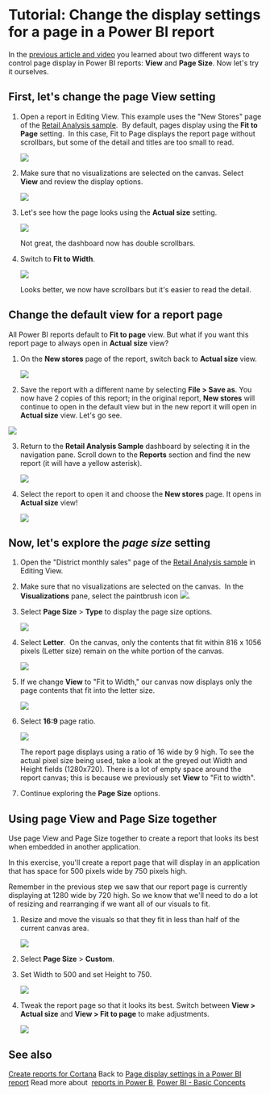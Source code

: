 ﻿<properties
   pageTitle="Tutorial: Change the display settings for a page in a Power BI report"
   description="Tutorial: Change the display settings for a page in a Power BI report"
   services="powerbi"
   documentationCenter=""
   authors="mihart"
   manager="mblythe"
   backup=""
   editor=""
   tags=""
   qualityFocus="modifying"
   qualityDate=""/>

<tags
   ms.service="powerbi"
   ms.devlang="NA"
   ms.topic="article"
   ms.tgt_pltfrm="NA"
   ms.workload="powerbi"
   ms.date="08/15/2016"
   ms.author="mihart"/>

# Tutorial: Change the display settings for a page in a Power BI report

In the [previous article and video](powerbi-service-change-report-display-settings.md) you learned about two different ways to control page display in Power BI reports: **View** and **Page Size**. Now let's try it ourselves.

## First, let's change the page View setting

1.  Open a report in Editing View. This example uses the "New Stores" page of the [Retail Analysis sample](powerbi-sample-retail-analysis-take-a-tour.md).  By default, pages display using the **Fit to Page** setting.  In this case, Fit to Page displays the report page without scrollbars, but some of the detail and titles are too small to read.

    ![](media/powerbi-service-tutorial-change-report-display-settings/PBI_fit_to_page.png)

2. Make sure that no visualizations are selected on the canvas. Select **View** and review the display options.

    ![](media/powerbi-service-tutorial-change-report-display-settings/power-bi-change-page-view.png)

3. Let's see how the page looks using the **Actual size** setting.
    
    ![](media/powerbi-service-tutorial-change-report-display-settings/power-bi-actal-size2.png)

    Not great, the dashboard now has double scrollbars.

4. Switch to **Fit to Width**.

   ![](media/powerbi-service-tutorial-change-report-display-settings/pbi_fit_to_width.png)

   Looks better, we now have scrollbars but it's easier to read the detail.

## Change the default view for a report page

All Power BI reports default to **Fit to page** view. But what if you want this report page to always open in **Actual size** view?

1.  On the **New stores** page of the report, switch back to **Actual size** view.

    ![](media/powerbi-service-tutorial-change-report-display-settings/power-bi-actual-size.png)

2.  Save the report with a different name by selecting **File > Save as**. You now have 2 copies of this report; in the original report, **New stores** will continue to open in the default view but in the new report it will open in **Actual size** view. Let's go see.

   ![](media/powerbi-service-tutorial-change-report-display-settings/power-bi-save-as.png)

3.  Return to the **Retail Analysis Sample** dashboard by selecting it in the navigation pane. Scroll down to the **Reports** section and find the new report (it will have a yellow asterisk).  

    ![](media/powerbi-service-tutorial-change-report-display-settings/power-bi-new-report.png)

4.  Select the report to open it and choose the **New stores** page. It opens in **Actual size** view!

    ![](media/powerbi-service-tutorial-change-report-display-settings/power-bi-actal-size2.png)
    
## Now, let's explore the *page size* setting

1. Open the "District monthly sales" page of the [Retail Analysis sample](powerbi-sample-retail-analysis-take-a-tour.md) in Editing View.

2. Make sure that no visualizations are selected on the canvas.  In the **Visualizations** pane, select the paintbrush icon ![](media/powerbi-service-tutorial-change-report-display-settings/PBI_paintbrush.jpg).

3. Select **Page Size** &gt; **Type** to display the page size options.

   ![](media/powerbi-service-tutorial-change-report-display-settings/power-bi-page-size-menu.png)

4. Select **Letter**.  On the canvas, only the contents that fit within 816 x 1056 pixels (Letter size) remain on the white portion of the canvas.

   ![](media/powerbi-service-tutorial-change-report-display-settings/power-bi-letter.png)

5. If we change **View** to "Fit to Width," our canvas now displays only the page contents that fit into the letter size.

   ![](media/powerbi-service-tutorial-change-report-display-settings/power-bi-fit-to-width.png)

6. Select **16:9** page ratio.

   ![](media/powerbi-service-tutorial-change-report-display-settings/power-bi-16-to-9.png)

    The report page displays using a ratio of 16 wide by 9 high. To see the actual pixel size being used, take a look at the greyed out Width and Height fields (1280x720). There is a lot of empty space around the report canvas; this is because we previously set **View** to "Fit to width".

7. Continue exploring the **Page Size** options.

## Using page View and Page Size together

Use page View and Page Size together to create a report that looks its best when embedded in another application.

In this exercise, you'll create a report page that will display in an application that has space for 500 pixels wide by 750 pixels high.

Remember in the previous step we saw that our report page is currently displaying at 1280 wide by 720 high. So we know that we'll need to do a lot of resizing and rearranging if we want all of our visuals to fit.

1. Resize and move the visuals so that they fit in less than half of the current canvas area.

   ![](media/powerbi-service-tutorial-change-report-display-settings/power-bi-custom-view.gif)

2. Select **Page Size** &gt; **Custom**.

3. Set Width to 500 and set Height to 750.
    
    ![](media/powerbi-service-tutorial-change-report-display-settings/power-bi-custom.png)

3. Tweak the report page so that it looks its best. Switch between **View > Actual size** and **View > Fit to page** to make adjustments.

   ![](media/powerbi-service-tutorial-change-report-display-settings/power-bi-final.png)

## See also
[Create reports for Cortana](powerbi-service-cortana-desktop-entity-cards.md)
Back to [Page display settings in a Power BI report](powerbi-service-change-report-display-settings.md)
Read more about  [reports in Power B ](powerbi-service-reports.md)
[Power BI - Basic Concepts](powerbi-service-basic-concepts.md)
